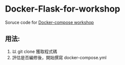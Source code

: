 # Docker-Flask-for-workshop
Soruce code for [Docker-compose workshop](https://github.com/4-learn/docker/tree/master/docker-compose-command/workshop/flask)

## 用法:
1. 以 git clone 獲取程式碼
2. 評估是否編修後，開始撰寫 docker-compose.yml
